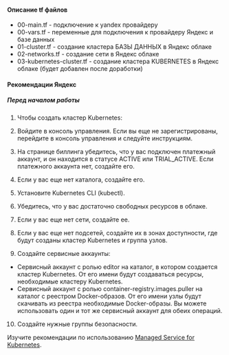 #### Описание tf файлов
- 00-main.tf - подключение к yandex провайдеру
- 00-vars.tf - переменные для подключения к провайдеру Яндекс и базе данных
- 01-cluster.tf - создание кластера БАЗЫ ДАННЫХ в Яндекс облаке
- 02-networks.tf - создание сети в Яндекс облаке
- 03-kubernetes-cluster.tf - создание кластера KUBERNETES в Яндекс облаке (будет добавлен после доработки)

#### Рекомендации Яндекс
##### Перед началом работы
1. Чтобы создать кластер Kubernetes:

2. Войдите в консоль управления. Если вы еще не зарегистрированы, перейдите в консоль управления и следуйте инструкциям.

3. На странице биллинга убедитесь, что у вас подключен платежный аккаунт, и он находится в статусе ACTIVE или TRIAL_ACTIVE. Если платежного аккаунта нет, создайте его.

4. Если у вас еще нет каталога, создайте его.

5. Установите Kubernetes CLI (kubectl).

6. Убедитесь, что у вас достаточно свободных ресурсов в облаке.

7. Если у вас еще нет сети, создайте ее.

8. Если у вас еще нет подсетей, создайте их в зонах доступности, где будут созданы кластер Kubernetes и группа узлов.

9. Создайте сервисные аккаунты:

+ Сервисный аккаунт с ролью editor на каталог, в котором создается кластер Kubernetes. От его имени будут создаваться ресурсы, необходимые кластеру Kubernetes.
+ Сервисный аккаунт с ролью container-registry.images.puller на каталог с реестром Docker-образов. От его имени узлы будут скачивать из реестра необходимые Docker-образы.
Вы можете использовать один и тот же сервисный аккаунт для обеих операций.

10. Создайте нужные группы безопасности.

Изучите рекомендации по использованию [Managed Service for Kubernetes](https://cloud.yandex.ru/docs/managed-kubernetes/concepts/usage-recommendations).
